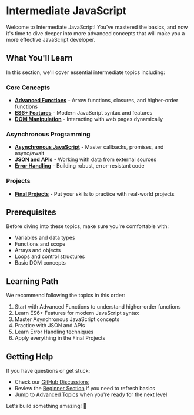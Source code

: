 # Intermediate JavaScript

Welcome to Intermediate JavaScript! You've mastered the basics, and now it's time to dive deeper into more advanced concepts that will make you a more effective JavaScript developer.

## What You'll Learn

In this section, we'll cover essential intermediate topics including:

### Core Concepts
- **[Advanced Functions](advanced-functions)** - Arrow functions, closures, and higher-order functions
- **[ES6+ Features](es6-features)** - Modern JavaScript syntax and features
- **[DOM Manipulation](dom-manipulation)** - Interacting with web pages dynamically

### Asynchronous Programming
- **[Asynchronous JavaScript](async-javascript)** - Master callbacks, promises, and async/await
- **[JSON and APIs](json-apis)** - Working with data from external sources
- **[Error Handling](error-handling)** - Building robust, error-resistant code

### Projects
- **[Final Projects](final-projects)** - Put your skills to practice with real-world projects

## Prerequisites

Before diving into these topics, make sure you're comfortable with:
- Variables and data types
- Functions and scope
- Arrays and objects
- Loops and control structures
- Basic DOM concepts

## Learning Path

We recommend following the topics in this order:
1. Start with Advanced Functions to understand higher-order functions
2. Learn ES6+ Features for modern JavaScript syntax
3. Master Asynchronous JavaScript concepts
4. Practice with JSON and APIs
5. Learn Error Handling techniques
6. Apply everything in the Final Projects

## Getting Help

If you have questions or get stuck:
- Check our [GitHub Discussions](https://github.com/sammy6378/reference/discussions)
- Review the [Beginner Section](../Beginner) if you need to refresh basics
- Jump to [Advanced Topics](../Advanced) when you're ready for the next level

Let's build something amazing! 🚀
